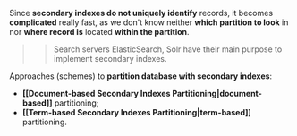 Since **secondary indexes do not uniquely identify** records, it becomes **complicated** really fast, as we don't know neither **which partition to look** in nor **where record is** located **within the partition**.

>> Search servers ElasticSearch, Solr have their main purpose to implement secondary indexes.

Approaches (schemes) to **partition database with secondary indexes**:
- **[[Document-based Secondary Indexes Partitioning|document-based]]** partitioning;
- **[[Term-based Secondary Indexes Partitioning|term-based]]** partitioning.

